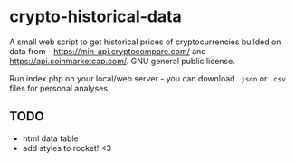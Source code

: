 # crypto-historical-data
A small web script to get historical prices of cryptocurrencies builded on data from - https://min-api.cryptocompare.com/ and https://api.coinmarketcap.com/. GNU general public license.

Run index.php on your local/web server - you can download `.json` or `.csv` files for personal analyses.

## TODO
- html data table
- add styles to rocket! <3